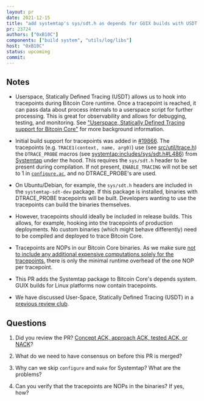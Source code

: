 ```yaml
---
layout: pr
date: 2021-12-15
title: "add systemtap's sys/sdt.h as depends for GUIX builds with USDT tracepoints"
pr: 23724
authors: ["0xB10C"]
components: ["build system", "utils/log/libs"]
host: "0xB10C"
status: upcoming
commit:
---
```



## Notes

- Userspace, Statically Defined Tracing (USDT) allows us to hook into tracepoints during Bitcoin
  Core runtime. Once a tracepoint is reached, it can pass data about process internals to a
userspace script for further processing. This is great for observability and allows for debugging,
testing, and monitoring. See ["Userspace, Statically Defined Tracing support for Bitcoin
Core"](https://b10c.me/blog/008-bitcoin-core-usdt-support/) for more background information.

- Initial build support for tracepoints was added in
  [#19866](https://github.com/bitcoin/bitcoin/pull/19866). The tracepoints (e.g. `TRACE1(context,
  name, arg0)`) use (see
  [src/util/trace.h](https://github.com/bitcoin/bitcoin/blob/master/src/util/trace.h)) the
  `DTRACE_PROBE` macros (see
  [systemtap:includes/sys/sdt.h#L486](https://sourceware.org/git/?p=systemtap.git;a=blob;f=includes/sys/sdt.h;hb=209b5a19c6ee30c2db3f6c849620544a851013e8#l486))
  from [Systemtap](https://sourceware.org/systemtap/) under the hood.  This requires the `sys/sdt.h`
  header to be present during compilation.  If not present, `ENABLE_TRACING` will not be set to 1 in
  [`configure.ac`](https://github.com/bitcoin/bitcoin/blob/61b82a81751625b6bed81b9e0a281c5734e19c10/configure.ac#L1350-L1360),
  and no DTRACE_PROBE's are used.

- On Ubuntu/Debian, for example, the `sys/sdt.h` headers are included in the `systemtap-sdt-dev`
  package. If this package is installed, binaries with DTRACE_PROBE tracepoints will be built.
  Developers wanting to use the tracepoints can build the binaries themselves.

- However, tracepoints should ideally be included in release builds. This allows, for example,
  hooking into the tracepoints of production deployments. No custom binaries (which might behave
  differently) need to be compiled and deployed to trace Bitcoin Core.

- Tracepoints are NOPs in our Bitcoin Core binaries. As we make sure [not to include any additional
  expensive computations solely for the
  tracepoints](https://github.com/bitcoin/bitcoin/blob/master/doc/tracing.md#no-expensive-computations-for-tracepoints),
  there is only the minimal runtime overhead of the one NOP per tracepoint.

- This PR adds the Systemtap package to Bitcoin Core's depends system. GUIX builds for Linux
  platforms now contain tracepoints.

- We have discussed User-Space, Statically Defined Tracing (USDT) in a [previous review
  club](/22006).

## Questions

1. Did you review the PR? [Concept ACK, approach ACK, tested ACK, or NACK](https://github.com/bitcoin/bitcoin/blob/master/CONTRIBUTING.md#peer-review)?

2. What do we need to have consensus on before this PR is merged?

3. Why can we skip `configure` and `make` for Systemtap? What are the problems?

4. Can you verify that the tracepoints are NOPs in the binaries? If yes, how?

<!-- TODO: After meeting, uncomment and add meeting log between the irc tags
## Meeting Log

{% irc %}
{% endirc %}
-->
